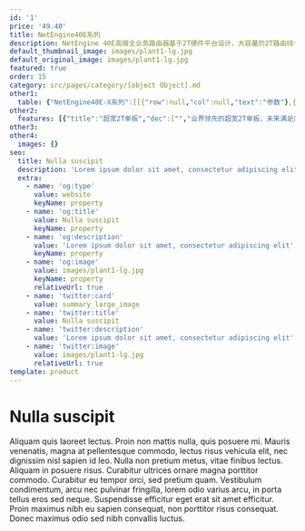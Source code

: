 ```yaml
---
id: '1'
price: '49.40'
title: NetEngine40E系列
description: NetEngine 40E高端全业务路由器基于2T硬件平台设计，大容量的2T路由线卡，成熟的广域SDN方案，可编程的NP芯片和VRP软件平台，具备高性能、低功耗、可演进等特性，领先的SRv6技术实现网络的智能连接，可应用于企业广域网核心节点、大型企业接入节点、园区互联与汇聚节点和各种大型IDC网络出口。
default_thumbnail_image: images/plant1-lg.jpg
default_original_image: images/plant1-lg.jpg
featured: true
order: 15
category: src/pages/category/[object Object].md
other1: 
  table: {"NetEngine40E-X系列":[[{"row":null,"col":null,"text":"参数"},{"row":null,"col":null,"text":"NetEngine40E-X16A/X16"},{"row":null,"col":null,"text":"NetEngine40E-X8A/X8"},{"row":null,"col":null,"text":"NetEngine40E-X3A/X3"}],[{"row":null,"col":null,"text":"交换容量"},{"row":null,"col":null,"text":"316.5 Tbps"},{"row":null,"col":null,"text":"168.8 Tbps"},{"row":null,"col":null,"text":"75.94 Tbps"}],[{"row":null,"col":null,"text":"转发性能"},{"row":null,"col":null,"text":"48,000 Mpps（X16）\n76,800 Mpps (X16A)"},{"row":null,"col":null,"text":"24,000 Mpps（X8）\n38,400 Mpps (X8A)"},{"row":null,"col":null,"text":"9,000 Mpps"}],[{"row":null,"col":null,"text":"槽位带宽"},{"row":null,"col":null,"text":"2 Tbps"},{"row":null,"col":null,"text":"2 Tbps"},{"row":null,"col":null,"text":"400 Gbps（X3A）\n240 Gbps（X3）"}],[{"row":null,"col":null,"text":"容量密度(G/U)"},{"row":null,"col":null,"text":"800"},{"row":null,"col":null,"text":"762"},{"row":null,"col":null,"text":"200（X3A）\n100（X3）"}],[{"row":null,"col":null,"text":"主控板槽位"},{"row":null,"col":null,"text":"2"},{"row":null,"col":null,"text":"2"},{"row":null,"col":null,"text":"2"}],[{"row":null,"col":null,"text":"网板槽位"},{"row":null,"col":null,"text":"4"},{"row":null,"col":null,"text":"4/3"},{"row":null,"col":null,"text":"集成"}],[{"row":null,"col":null,"text":"交换架构"},{"row":null,"col":null,"text":"3+1备份"},{"row":null,"col":null,"text":"3+1备份（X8A）\n2+1备份（X8）"},{"row":null,"col":null,"text":"1+1备份"}],[{"row":null,"col":null,"text":"处理板槽位"},{"row":null,"col":null,"text":"16"},{"row":null,"col":null,"text":"8"},{"row":null,"col":null,"text":"3"}],[{"row":null,"col":null,"text":"子卡槽位"},{"row":null,"col":null,"text":"最大64"},{"row":null,"col":null,"text":"最大32"},{"row":null,"col":null,"text":"最大12"}],[{"row":null,"col":null,"text":"外形尺寸(宽深高)"},{"row":null,"col":null,"text":"442mm×650mm×1778mm (40U)"},{"row":null,"col":null,"text":"442mm×650mm×930mm (21U)"},{"row":null,"col":null,"text":"442mm×710mm×264mm (6U)"}],[{"row":null,"col":null,"text":"典型满配功耗"},{"row":null,"col":null,"text":"9,040 W (480G)"},{"row":null,"col":null,"text":"4,770 W (480G)"},{"row":null,"col":null,"text":"1,120 W (200G)"}],[{"row":null,"col":null,"text":"满配重量"},{"row":null,"col":null,"text":"356 kg (480G)"},{"row":null,"col":null,"text":"186 kg (480G)"},{"row":null,"col":null,"text":"74.7 kg (200G)"}]],"NetEngine40E-M/F系列":[[{"row":null,"col":null,"text":"参数"},{"row":null,"col":null,"text":"NetEngine40E-M16A"},{"row":null,"col":null,"text":"NetEngine40E-M8A"},{"row":null,"col":null,"text":"NetEngine40E-M2K"},{"row":null,"col":null,"text":"NetEngine40E-M2K-B"},{"row":null,"col":null,"text":"NetEngine40E-F1A-14H24Q"}],[{"row":null,"col":null,"text":"交换容量"},{"row":null,"col":null,"text":"71.494    Tbps"},{"row":null,"col":null,"text":"71.494    Tbps"},{"row":null,"col":null,"text":"73.728    Tbps"},{"row":null,"col":null,"text":"73.728    Tbps"},{"row":null,"col":null,"text":"4    Tbps"}],[{"row":null,"col":null,"text":"转发性能"},{"row":null,"col":null,"text":"24,000    Mpps"},{"row":null,"col":null,"text":"12,000    Mpps"},{"row":null,"col":null,"text":"7965    Mpps"},{"row":null,"col":null,"text":"7965    Mpps"},{"row":null,"col":null,"text":"820    Mpps"}],[{"row":null,"col":null,"text":"槽位带宽"},{"row":null,"col":null,"text":"100    Gbps"},{"row":null,"col":null,"text":"200    Gbps"},{"row":null,"col":null,"text":"200    Gbps"},{"row":null,"col":null,"text":"200    Gbps"},{"row":null,"col":null,"text":"/"}],[{"row":null,"col":null,"text":"容量密度(G/U)"},{"row":null,"col":null,"text":"125"},{"row":null,"col":null,"text":"167"},{"row":null,"col":null,"text":"455"},{"row":null,"col":null,"text":"455"},{"row":null,"col":null,"text":"2000"}],[{"row":null,"col":null,"text":"主控板槽位"},{"row":null,"col":null,"text":"2"},{"row":null,"col":null,"text":"2"},{"row":null,"col":null,"text":"整机集成"},{"row":null,"col":null,"text":"整机集成"},{"row":null,"col":null,"text":"固定盒式"}],[{"row":null,"col":null,"text":"网板槽位"},{"row":null,"col":null,"text":"2"},{"row":null,"col":null,"text":"2"},{"row":null,"col":null,"text":"/"},{"row":null,"col":null,"text":"/"},{"row":null,"col":null,"text":"/"}],[{"row":null,"col":null,"text":"交换架构"},{"row":null,"col":null,"text":"子母卡分离，母板与交换网集成"},{"row":null,"col":null,"text":"子母卡分离，母板与交换网集成"},{"row":null,"col":null,"text":"/"},{"row":null,"col":null,"text":"/"},{"row":null,"col":null,"text":"/"}],[{"row":null,"col":null,"text":"子卡槽位"},{"row":null,"col":null,"text":"16"},{"row":null,"col":null,"text":"8"},{"row":null,"col":null,"text":"2"},{"row":null,"col":null,"text":"2"},{"row":null,"col":null,"text":"/"}],[{"row":null,"col":null,"text":"外形尺寸(宽深高)"},{"row":null,"col":null,"text":"442mm×220mm×353mm    (8U)"},{"row":null,"col":null,"text":"442mm×220mm×222mm    (DC 5U)\n            442mm×220mm×264mm (AC 6U)"},{"row":null,"col":null,"text":"442mm×220mm×88.1mm    (2U)"},{"row":null,"col":null,"text":"442mm×220mm×88.1mm    (2U)"},{"row":null,"col":null,"text":"442    mm×600 mm×44 mm (1U)"}],[{"row":"2","col":null,"text":"典型满配功耗"},{"row":null,"col":null,"text":"696    W (DC)"},{"row":null,"col":null,"text":"649    W (DC)"},{"row":null,"col":null,"text":"271    W (DC)"},{"row":null,"col":null,"text":"210    W (DC)"},{"row":"2","col":null,"text":"470 W"}],[{"row":null,"col":null,"text":"706 W (AC)"},{"row":null,"col":null,"text":"667    W (AC)"},{"row":null,"col":null,"text":"309    W (AC)"},{"row":null,"col":null,"text":"238    W (AC)"}],[{"row":"2","col":null,"text":"满配重量"},{"row":null,"col":null,"text":"32.56    kg (DC)"},{"row":null,"col":null,"text":"21.6    kg (DC)"},{"row":null,"col":null,"text":"11    kg (DC)"},{"row":null,"col":null,"text":"8    kg (DC)"},{"row":"2","col":null,"text":"11.95 kg"}],[{"row":null,"col":null,"text":"34.5 kg (AC)"},{"row":null,"col":null,"text":"26.5    kg (AC)"},{"row":null,"col":null,"text":"12.2    kg (AC)"},{"row":null,"col":null,"text":"9.2    kg (AC)"}]]}
other2:
  features: [{"title":"超宽2T单板","dec":["","业界领先的超宽2T单板，未来满足向400G端口、4T单板演进，实现大容量业务承载，满足未来带宽增长需求",""]},{"title":"领先的SDN商用能力","dec":["","基于创新的SDN架构，业界领先的MPLS网络和裸IP网络调优技术，解决网络流量负载不均、带宽利用率低，以及故障时网络拓扑重复计算，影响网络收敛效率等问题",""]},{"title":"创新的IP硬管道技术","dec":["","IP硬管道技术是华为在IP领域的一大创新，利用MPLS-TE、HQoS等技术，通过硬件资源预留方式，确保硬管道带宽不被抢占，实现类似SDH的刚性管道，为企业提供高品质的IP专线解决方案",""]}]
other3: 
other4:
  images: {}
seo:
  title: Nulla suscipit
  description: 'Lorem ipsum dolor sit amet, consectetur adipiscing elit'
  extra:
    - name: 'og:type'
      value: website
      keyName: property
    - name: 'og:title'
      value: Nulla suscipit
      keyName: property
    - name: 'og:description'
      value: 'Lorem ipsum dolor sit amet, consectetur adipiscing elit'
      keyName: property
    - name: 'og:image'
      value: images/plant1-lg.jpg
      keyName: property
      relativeUrl: true
    - name: 'twitter:card'
      value: summary_large_image
    - name: 'twitter:title'
      value: Nulla suscipit
    - name: 'twitter:description'
      value: 'Lorem ipsum dolor sit amet, consectetur adipiscing elit'
    - name: 'twitter:image'
      value: images/plant1-lg.jpg
      relativeUrl: true
template: product
---
```


# Nulla suscipit

Aliquam quis laoreet lectus. Proin non mattis nulla, quis posuere mi. Mauris venenatis, magna at pellentesque commodo, lectus risus vehicula elit, nec dignissim nisl sapien id leo. Nulla non pretium metus, vitae finibus lectus. Aliquam in posuere risus. Curabitur ultrices ornare magna porttitor commodo. Curabitur eu tempor orci, sed pretium quam. Vestibulum condimentum, arcu nec pulvinar fringilla, lorem odio varius arcu, in porta tellus eros sed neque. Suspendisse efficitur eget erat sit amet efficitur. Proin maximus nibh eu sapien consequat, non porttitor risus consequat. Donec maximus odio sed nibh convallis luctus.